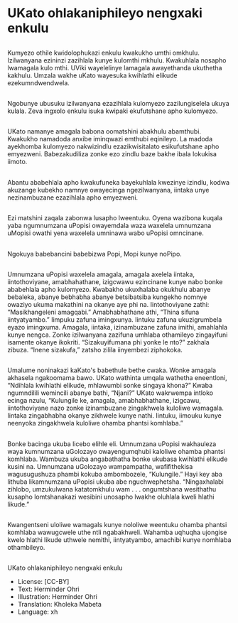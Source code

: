 # UKato ohlakaniphileyo nengxaki enkulu

##
Kumyezo othile kwidolophukazi
enkulu kwakukho umthi
omkhulu. Izilwanyana ezininzi
zazihlala kunye kulomthi
mkhulu. Kwakuhlala nosapho
lwamagala kulo mthi.
UViki wayelelinye lamagala
awayethanda ukuthetha
kakhulu.
Umzala wakhe uKato wayesuka
kwihlathi elikude
ezekumndwendwela.

##
Ngobunye ubusuku izilwanyana
ezazihlala kulomyezo
zazilungiselela ukuya kulala.
Zeva ingxolo enkulu isuka
kwipaki ekufutshane apho
kulomyezo.

##
UKato namanye amagala
babona oomatshini abakhulu
abamthubi. Kwakukho
namadoda anxibe iminqwazi
emthubi eqinileyo. La madoda
ayekhomba kulomyezo
nakwizindlu ezazikwisitalato
esikufutshane apho emyezweni.
Babezakudiliza zonke ezo zindlu
baze bakhe ibala lokukisa
iimoto.

##
Abantu ababehlala apho
kwakufuneka bayekuhlala
kwezinye izindlu, kodwa
akuzange kubekho namnye
owayecinga ngezilwanyana,
iintaka unye nezinambuzane
ezazihlala apho emyezweni.

##
Ezi matshini zaqala zabonwa
lusapho lweentuku. Oyena
wazibona kuqala yaba
ngumnumzana uPopisi
owayemdala waza waxelela
umnumzana uMopisi owathi
yena waxelela umninawa wabo
uPopisi omncinane.

##
Ngokuya babebancini
babebizwa Popi, Mopi kunye
noPipo.

##
Umnumzana uPopisi waxelela amagala, amagala axelela
iintaka, iintothoviyane, amabhahathane, izigcwawu
ezincinane kunye nabo bonke ababehlala apho kulomyezo.
Kwabakho ukuxhalaba okukhulu abanye bebaleka, abanye
bebhabha abanye betsibatsiba kungekho nomnye owaziyo
ukuma makathini na okanye aye phi na.
Iintothoviyane zathi: “Masikhangeleni amagqabi.”
Amabhabhathane athi, “Thina sifuna iintyatyambo.”
Iimpuku zafuna imingxunya. Iintuku zafuna ukuzigrumbela
eyazo imingxuma. Amagala, iintaka, izinambuzane zafuna
imithi, amahlahla kunye nengca.
Zonke izilwanyana zazifuna umhlaba othamileyo
zingayifuni isamente okanye ikokriti. “Sizakuyifumana phi
yonke le nto?” zakhala zibuza. “Inene sizakufa,” zatsho
zilila iinyembezi ziphokoka.

##

##
Umalume noninakazi kaKato's babethule bethe
cwaka. Wonke amagala akhasela ngakoomama
bawo.
UKato wathinta umqala wathetha eneentloni,
“Ndihlala kwihlathi elikude, mhlawumbi sonke
singaya khona?”
Kwaba ngumndilili wemincili abanye bathi,
“Njani?”
UKato wakrwempa intloko ecinga nzulu,
“Kulungile ke, amagala, amabhabhathane,
izigcawu, iintothoviyane nazo zonke
izinambuzane zingakhwela kuloliwe wamagala.
Iintaka zingabhabha okanye zikhwele kunye
nathi. Iintuku, iimouku kunye neenyoka
zingakhwela kuloliwe ohamba phantsi
komhlaba.”

##

##
Bonke bacinga ukuba licebo elihle eli.
Umnumzana uPopisi wakhauleza waya
kumnumzana uGolozayo owayengumqhubi
kaloliwe ohamba phantsi komhlaba. Wambuza
ukuba angabathatha bonke ukubasa kwihlathi
elikude kusini na. Umnumzana uGolozayo
wampampatha, wafifithekisa wagusugushuza
phambi kokuba ambombozele, “Kulungile.”
Hayi key aba lithuba likamnumzana uPopisi
ukuba abe nguchwephetsha. “Ningaxhalabi
zihlobo, umzukulwana katatomkhulu wam . . .
ongumtshana wesithathu kusapho
lomtshanakazi wesibini unosapho lwakhe
oluhlala kweli hlathi likude.”

##
Kwangentseni uloliwe wamagals
kunye nololiwe weentuku
ohamba phantsi komhlaba
wawugcwele uthe ntli
ngabakhweli. Wahamba
uqhuqha ujongise kwelo hlathi
likude uthwele nemithi,
iintyatyambo, amachibi kunye
nomhlaba othambileyo.

##
UKato ohlakaniphileyo nengxaki
enkulu
* License: [CC-BY]
* Text: Herminder Ohri
* Illustration: Herminder Ohri
* Translation: Kholeka Mabeta
* Language: xh
